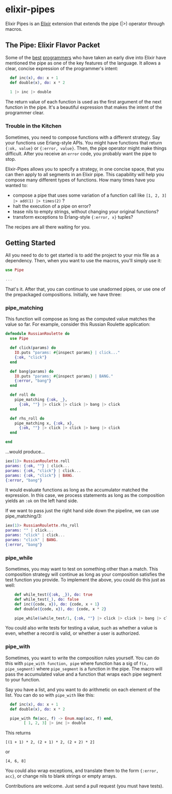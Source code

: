 # elixir-pipes

Elixir Pipes is an [Elixir](https://github.com/elixir-lang/elixir/) extension that extends the pipe (|>) operator through macros. 

## The Pipe: Elixir Flavor Packet

Some of the [best](http://joearms.github.io/2013/05/31/a-week-with-elixir.html) [programmers](http://pragprog.com/book/elixir/programming-elixir) who have taken an early dive into Elixir have mentioned the pipe as one of the key features of the language. It allows a clear, concise expression of the programmer's intent: 

```elixir
  def inc(x), do: x + 1
  def double(x), do: x * 2
  
  1 |> inc |> double
```

The return value of each function is used as the first argument of the next function in the pipe. It's a beautiful expression that makes the intent of the programmer clear. 

### Trouble in the Kitchen

Sometimes, you need to compose functions with a different strategy. Say your functions use Erlang-style APIs. You might have functions that return `{:ok, value}` or `{:error, value}`. Then, the pipe operator might make things difficult. After you receive an `error` code, you probably want the pipe to stop. 

Elixir-Pipes allows you to specify a strategy, in one concise space, that you can then apply to all segments in an Elixir pipe. This capability will help you compose many different types of functions. How many times have you wanted to:

- compose a pipe that uses some variation of a function call like  `[1, 2, 3] |> add(1) |> times(2)` ?
- halt the execution of a pipe on error?
- tease nils to empty strings, without changing your original functions?
- transform exceptions to Erlang-style `{:error, x}` tuples?

The recipes are all there waiting for you. 

## Getting Started

All you need to do to get started is to add the project to your mix file as a dependency. Then, when you want to use the macros, you'll simply use it:

```Elixir
use Pipe

...
```

That's it. After that, you can continue to use unadorned pipes, or use one of the prepackaged compositions. Initially, we have three:

### pipe_matching

This function will compose as long as the computed value matches the value so far. For example, consider this Russian Roulette application:

```elixir
defmodule RussianRoulette do
  use Pipe

  def click(params) do
    IO.puts "params: #{inspect params} | click..."
    {:ok, "click"}
  end

  def bang(params) do
    IO.puts "params: #{inspect params} | BANG."
    {:error, "bang"}
  end

  def roll do
    pipe_matching {:ok, _},
      {:ok, ""} |> click |> click |> bang |> click
  end

  def rhs_roll do
    pipe_matching x, {:ok, x},
      {:ok, ""} |> click |> click |> bang |> click
  end

end
```

...would produce...

```elixir
iex(1)> RussianRoulette.roll
params: {:ok, ""} | click...
params: {:ok, "click"} | click...
params: {:ok, "click"} | BANG.
{:error, "bang"}
```

It would evaluate functions as long as the accumulator matched the expression. In this case, we process statements as long as the composition yields an `:ok` on the left hand side.

If we want to pass just the right hand side down the pipeline, we can use pipe_matching/3:

```elixir
iex(1)> RussianRoulette.rhs_roll
params: "" | click...
params: "click" | click...
params: "click" | BANG.
{:error, "bang"}
```

### pipe_while

Sometimes, you may want to test on something other than a match. This composition strategy will continue as long as your composition satisfies the test function you provide. To implement the above, you could do this just as well:

```elixir
    def while_test({:ok, _}), do: true
    def while_test(_), do: false
    def inc({code, x}), do: {code, x + 1}
    def double({code, x}), do: {code, x * 2}

    pipe_while(&while_test/1, {:ok, ""} |> click |> click |> bang |> click )
```

You could also write tests for testing a value, such as whether a value is even, whether a record is valid, or whether a user is authorized. 

### pipe_with

Sometimes, you want to write the composition rules yourself. You can do this with `pipe_with function, pipe` where function has a sig of `f(x, pipe_segment)` where `pipe_segment` is a function in the pipe. The macro will pass the accumulated value and a function that wraps each pipe segment to your function. 

Say you have a list, and you want to do arithmetic on each element of the list. You can do so with `pipe_with` like this:

```elixir
  def inc(x), do: x + 1
  def double(x), do: x * 2

  pipe_with fn(acc, f) -> Enum.map(acc, f) end,
        [ 1, 2, 3] |> inc |> double

```
This returns 

```
[(1 + 1) * 2, (2 + 1) * 2, (2 + 2) * 2]
```
or 
```
[4, 6, 8]
```

You could also wrap exceptions, and translate them to the form `{:error, acc}`, or change nils to blank strings or empty arrays. 

Contributions are welcome. Just send a pull request (you must have tests). 

